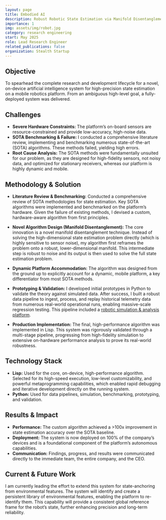```yaml
---
layout: page
title: Embodied AI
description: Robust Robotic State Estimation via Manifold Disentanglement for Embodied AI on the Edge.
importance: 1
img: assets/img/robot.jpg
category: research engineering
start: May 2025
role: Lead Research Engineer
related_publications: false
organization: Stealth Startup
---
```


## Objective

To spearhead the complete research and development lifecycle for a novel, on-device artificial intelligence system for high-precision state estimation on a mobile robotics platform. From an ambiguous high-level goal, a fully-deployed system was delivered.

## Challenges

- **Severe Hardware Constraints:** The platform’s on-board sensors are resource-constrained and provide low-accuracy, high-noise data.
- **SOTA Benchmarking & Failure:** I conducted a comprehensive literature review, implementing and benchmarking numerous state-of-the-art (SOTA) algorithms. These methods failed, yielding high errors.
- **Root Cause Analysis:** The SOTA methods were fundamentally unsuited for our problem, as they are designed for high-fidelity sensors, not noisy data, and optimized for stationary receivers, whereas our platform is highly dynamic and mobile.

## Methodology & Solution

- **Literature Review & Benchmarking:** Conducted a comprehensive review of SOTA methodologies for state estimation. Key SOTA algorithms were implemented and benchmarked on the platform’s hardware. Given the failure of existing methods, I devised a custom, hardware-aware algorithm from first principles.

- **Novel Algorithm Design (Manifold Disentanglement):** The core innovation is a novel manifold disentanglement technique. Instead of solving the high-dimensional state estimation problem directly (which is highly sensitive to sensor noise), my algorithm first reframes the problem onto a robust, lower-dimensional manifold. This intermediate step is robust to noise and its output is then used to solve the full state estimation problem.

- **Dynamic Platform Accommodation:** The algorithm was designed from the ground up to explicitly account for a dynamic, mobile platform, a key differentiator from most SOTA methods.

- **Prototyping & Validation:** I developed initial prototypes in Python to validate the theory against simulated data. After success, I built a robust data pipeline to ingest, process, and replay historical telemetry data from numerous real-world operational runs, enabling massive-scale regression testing. This pipeline included a [robotic simulation & analysis platform](https://BrennenHill.com/Embodied-AI).

- **Production Implementation:** The final, high-performance algorithm was implemented in Lisp. This system was rigorously validated through a multi-stage pipeline, progressing from high-fidelity simulation to extensive on-hardware performance analysis to prove its real-world robustness.

## Technology Stack

- **Lisp:** Used for the core, on-device, high-performance algorithm. Selected for its high-speed execution, low-level customizability, and powerful metaprogramming capabilities, which enabled rapid debugging and iterative development directly on the running system.
- **Python:** Used for data pipelines, simulation, benchmarking, prototyping, and validation.

## Results & Impact

- **Performance:** The custom algorithm achieved a >100x improvement in state estimation accuracy over the SOTA baseline.
- **Deployment:** The system is now deployed on 100% of the company’s devices and is a foundational component of the platform’s autonomous capabilities.
- **Communication:** Findings, progress, and results were communicated directly to the immediate team, the entire company, and the CEO.

## Current & Future Work

I am currently leading the effort to extend this system for state-anchoring from environmental features. The system will identify and create a persistent library of environmental features, enabling the platform to re-identify them. This capability will provide a consistent global reference frame for the robot’s state, further enhancing precision and long-term reliability.

